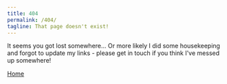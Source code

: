 ```yaml
---
title: 404
permalink: /404/
tagline: That page doesn't exist!
---
```


It seems you got lost somewhere... Or more likely I did some housekeeping and forgot to update my links - please get in touch if you think I've messed up somewhere!

[Home](/)
